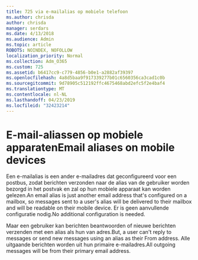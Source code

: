```yaml
---
title: 725 via e-mailalias op mobiele telefoon
ms.author: chrisda
author: chrisda
manager: serdars
ms.date: 4/13/2018
ms.audience: Admin
ms.topic: article
ROBOTS: NOINDEX, NOFOLLOW
localization_priority: Normal
ms.collection: Adm_O365
ms.custom: 725
ms.assetid: b6417cc9-c779-4856-b0e1-a2882af39397
ms.openlocfilehash: 4a8d5baa9f917339277b01c6560356ca3cad1c0b
ms.sourcegitcommit: 9d78905c512192ffc4675468abd2efc5f2e4baf4
ms.translationtype: MT
ms.contentlocale: nl-NL
ms.lasthandoff: 04/23/2019
ms.locfileid: "32423214"
---
```

# <a name="email-aliases-on-mobile-devices"></a><span data-ttu-id="0c5cf-102">E-mail-aliassen op mobiele apparaten</span><span class="sxs-lookup"><span data-stu-id="0c5cf-102">Email aliases on mobile devices</span></span>

<span data-ttu-id="0c5cf-103">Een e-mailalias is een ander e-mailadres dat geconfigureerd voor een postbus, zodat berichten verzonden naar de alias van de gebruiker worden bezorgd in het postvak en zal op hun mobiele apparaat kan worden gelezen.</span><span class="sxs-lookup"><span data-stu-id="0c5cf-103">An email alias is just another email address that's configured on a mailbox, so messages sent to a user's alias will be delivered to their mailbox and will be readable on their mobile device.</span></span> <span data-ttu-id="0c5cf-104">Er is geen aanvullende configuratie nodig.</span><span class="sxs-lookup"><span data-stu-id="0c5cf-104">No additional configuration is needed.</span></span>

<span data-ttu-id="0c5cf-105">Maar een gebruiker kan berichten beantwoorden of nieuwe berichten verzenden met een alias als hun van adres.</span><span class="sxs-lookup"><span data-stu-id="0c5cf-105">But, a user can't reply to messages or send new messages using an alias as their From address.</span></span> <span data-ttu-id="0c5cf-106">Alle uitgaande berichten worden uit hun primaire e-mailadres.</span><span class="sxs-lookup"><span data-stu-id="0c5cf-106">All outgoing messages will be from their primary email address.</span></span>
